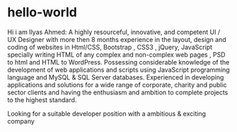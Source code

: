 # hello-world
Hi i am Ilyas Ahmed:
A highly resourceful, innovative, and competent UI / UX Designer with more then 8 months experience in the layout, design and coding of websites in Html/CSS, Bootstrap , CSS3 , jQuery, JavaScript specially writing HTML of any complex and non-complex web pages , PSD to html and HTML to WordPress.
Possessing considerable knowledge of the development of web applications and scripts using JavaScript programming language and MySQL & SQL Server databases. Experienced in developing applications and solutions for a wide range of corporate, charity and public sector clients and having the enthusiasm and ambition to complete projects to the highest standard.

Looking for a suitable developer position with a ambitious & exciting company
